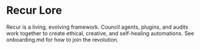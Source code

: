 # Recur Lore

Recur is a living, evolving framework. Council agents, plugins, and audits work together to create ethical, creative, and self-healing automations. See onboarding.md for how to join the revolution.
